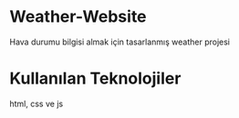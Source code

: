 # Weather-Website
 Hava durumu bilgisi almak için tasarlanmış weather projesi


# Kullanılan Teknolojiler
 html, css ve js
